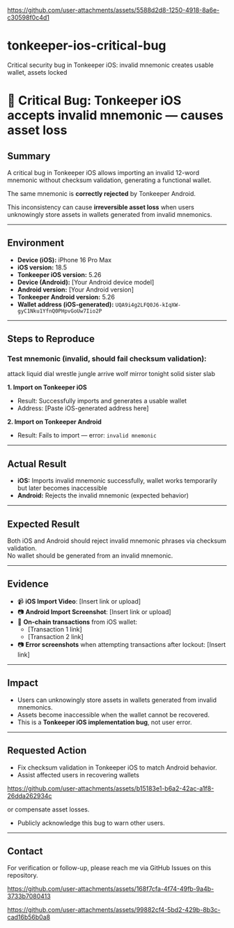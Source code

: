 
https://github.com/user-attachments/assets/5588d2d8-1250-4918-8a6e-c30598f0c4d1
# tonkeeper-ios-critical-bug
Critical security bug in Tonkeeper iOS: invalid mnemonic creates usable wallet, assets locked
# 🚨 Critical Bug: Tonkeeper iOS accepts invalid mnemonic — causes asset loss

## Summary
A critical bug in Tonkeeper iOS allows importing an invalid 12-word mnemonic without checksum validation, generating a functional wallet.

The same mnemonic is **correctly rejected** by Tonkeeper Android.

This inconsistency can cause **irreversible asset loss** when users unknowingly store assets in wallets generated from invalid mnemonics.

---

## Environment
- **Device (iOS):** iPhone 16 Pro Max  
- **iOS version:** 18.5  
- **Tonkeeper iOS version:** 5.26  
- **Device (Android):** [Your Android device model]  
- **Android version:** [Your Android version]  
- **Tonkeeper Android version:** 5.26  
- **Wallet address (iOS-generated):** `UQA9i4g2LFQ0J6-kIqXW-gyC1Nku1YfnQ0PHpvGoUw7Iio2P`

---

## Steps to Reproduce
### Test mnemonic (invalid, should fail checksum validation):
attack liquid dial wrestle jungle arrive wolf mirror tonight solid sister slab


**1. Import on Tonkeeper iOS**
- Result: Successfully imports and generates a usable wallet
- Address: [Paste iOS-generated address here]

**2. Import on Tonkeeper Android**
- Result: Fails to import — error: `invalid mnemonic`

---

## Actual Result
- **iOS:** Imports invalid mnemonic successfully, wallet works temporarily but later becomes inaccessible
- **Android:** Rejects the invalid mnemonic (expected behavior)

---

## Expected Result
Both iOS and Android should reject invalid mnemonic phrases via checksum validation.  
No wallet should be generated from an invalid mnemonic.

---

## Evidence
- 📹 **iOS Import Video**: [Insert link or upload]  
- 📷 **Android Import Screenshot**: [Insert link or upload]  
- 🔗 **On-chain transactions** from iOS wallet:  
  - [Transaction 1 link]  
  - [Transaction 2 link]  
- 📷 **Error screenshots** when attempting transactions after lockout: [Insert link]

---

## Impact
- Users can unknowingly store assets in wallets generated from invalid mnemonics.
- Assets become inaccessible when the wallet cannot be recovered.
- This is a **Tonkeeper iOS implementation bug**, not user error.

---

## Requested Action
- Fix checksum validation in Tonkeeper iOS to match Android behavior.
- Assist affected users in recovering wallets 

https://github.com/user-attachments/assets/b15183e1-b6a2-42ac-a1f8-26dda262934c

or compensate asset losses.
- Publicly acknowledge this bug to warn other users.

---

## Contact
For verification or follow-up, please reach me via GitHub Issues on this repository.



https://github.com/user-attachments/assets/168f7cfa-4f74-49fb-9a4b-3733b7080413



https://github.com/user-attachments/assets/99882cf4-5bd2-429b-8b3c-cad16b56b0a8



